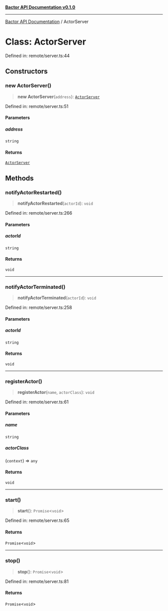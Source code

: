 [**Bactor API Documentation v0.1.0**](../README.md)

***

[Bactor API Documentation](../globals.md) / ActorServer

# Class: ActorServer

Defined in: remote/server.ts:44

## Constructors

### new ActorServer()

> **new ActorServer**(`address`): [`ActorServer`](ActorServer.md)

Defined in: remote/server.ts:51

#### Parameters

##### address

`string`

#### Returns

[`ActorServer`](ActorServer.md)

## Methods

### notifyActorRestarted()

> **notifyActorRestarted**(`actorId`): `void`

Defined in: remote/server.ts:266

#### Parameters

##### actorId

`string`

#### Returns

`void`

***

### notifyActorTerminated()

> **notifyActorTerminated**(`actorId`): `void`

Defined in: remote/server.ts:258

#### Parameters

##### actorId

`string`

#### Returns

`void`

***

### registerActor()

> **registerActor**(`name`, `actorClass`): `void`

Defined in: remote/server.ts:61

#### Parameters

##### name

`string`

##### actorClass

(`context`) => `any`

#### Returns

`void`

***

### start()

> **start**(): `Promise`\<`void`\>

Defined in: remote/server.ts:65

#### Returns

`Promise`\<`void`\>

***

### stop()

> **stop**(): `Promise`\<`void`\>

Defined in: remote/server.ts:81

#### Returns

`Promise`\<`void`\>
